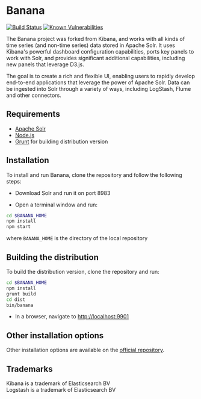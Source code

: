 # Banana

[![Build Status](https://travis-ci.org/aadel/banana-standalone.svg?branch=latest)](https://travis-ci.org/aadel/banana-standalone) [![Known Vulnerabilities](https://snyk.io/test/github/aadel/banana-standalone/badge.svg?targetFile=package.json)](https://snyk.io/test/github/aadel/banana-standalone?targetFile=package.json)

The Banana project was forked from Kibana, and works with all kinds of time series (and non-time series) data stored in Apache Solr. It uses Kibana's powerful dashboard configuration capabilities, ports key panels to work with Solr, and provides significant additional capabilities, including new panels that leverage D3.js.

The goal is to create a rich and flexible UI, enabling users to rapidly develop end-to-end applications that leverage the power of Apache Solr. Data can be ingested into Solr through a variety of ways, including LogStash, Flume and other connectors.

## Requirements

* [Apache Solr](https://lucene.apache.org/solr/)
* [Node.js](https://nodejs.org)
* [Grunt](https://gruntjs.com/) for building distribution version

## Installation

To install and run Banana, clone the repository and follow the following steps:

* Download Solr and run it on port 8983

* Open a terminal window and run:

```sh
cd $BANANA_HOME
npm install
npm start
```

where `BANANA_HOME` is the directory of the local repository

## Building the distribution

To build the distribution version, clone the repository and run:

```sh
cd $BANANA_HOME
npm install
grunt build
cd dist
bin/banana
```

* In a browser, navigate to [http://localhost:9901](http://localhost:9901)

## Other installation options

Other installation options are available on the [official repository](https://github.com/lucidworks/banana).

## Trademarks

Kibana is a trademark of Elasticsearch BV  
Logstash is a trademark of Elasticsearch BV
